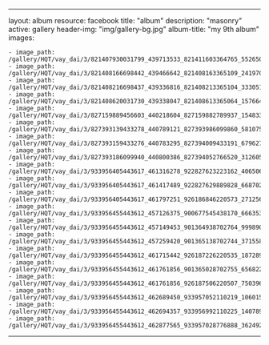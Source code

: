 
---
layout: album
resource: facebook
title: "album"
description: "masonry"
active: gallery
header-img: "img/gallery-bg.jpg"
album-title: "my 9th album"
images:
    
    - image_path: /gallery/HQT/vay_dai/3/821407930031799_439713533_821411603364765_5526509593902443298_n.jpg
    - image_path: /gallery/HQT/vay_dai/3/821408166698442_439466642_821408163365109_2419708812107483330_n.jpg
    - image_path: /gallery/HQT/vay_dai/3/821408216698437_439336816_821408213365104_3330513223734046527_n.jpg
    - image_path: /gallery/HQT/vay_dai/3/821408620031730_439338047_821408613365064_1576648697324144870_n.jpg
    - image_path: /gallery/HQT/vay_dai/3/827159889456603_440218604_827159882789937_1548333588412755100_n.jpg
    - image_path: /gallery/HQT/vay_dai/3/827393139433278_440789121_827393986099860_5810754633812281155_n.jpg
    - image_path: /gallery/HQT/vay_dai/3/827393159433276_440783295_827394009433191_6796279576389509130_n.jpg
    - image_path: /gallery/HQT/vay_dai/3/827393186099940_440800386_827394052766520_3126056258064476149_n.jpg
    - image_path: /gallery/HQT/vay_dai/3/933956405443617_461316278_922827623223162_4065062231976748628_n.jpg
    - image_path: /gallery/HQT/vay_dai/3/933956405443617_461417489_922827629889828_6687027743927876412_n.jpg
    - image_path: /gallery/HQT/vay_dai/3/933956405443617_461797251_926186846220573_271256589427217288_n.jpg
    - image_path: /gallery/HQT/vay_dai/3/933956455443612_457126375_900677545438170_6663530224436041652_n.jpg
    - image_path: /gallery/HQT/vay_dai/3/933956455443612_457149453_901364938702764_999890264873846596_n.jpg
    - image_path: /gallery/HQT/vay_dai/3/933956455443612_457259420_901365138702744_3715581434065452852_n.jpg
    - image_path: /gallery/HQT/vay_dai/3/933956455443612_461715442_926187226220535_1872896052388652115_n.jpg
    - image_path: /gallery/HQT/vay_dai/3/933956455443612_461761856_901365028702755_6568229419256970871_n.jpg
    - image_path: /gallery/HQT/vay_dai/3/933956455443612_461761856_926187506220507_7503963301328332652_n.jpg
    - image_path: /gallery/HQT/vay_dai/3/933956455443612_462689450_933957052110219_1060158524450137784_n.jpg
    - image_path: /gallery/HQT/vay_dai/3/933956455443612_462694357_933956992110225_1407893079773888085_n.jpg
    - image_path: /gallery/HQT/vay_dai/3/933956455443612_462877565_933957028776888_3624922345764196843_n.jpg
---